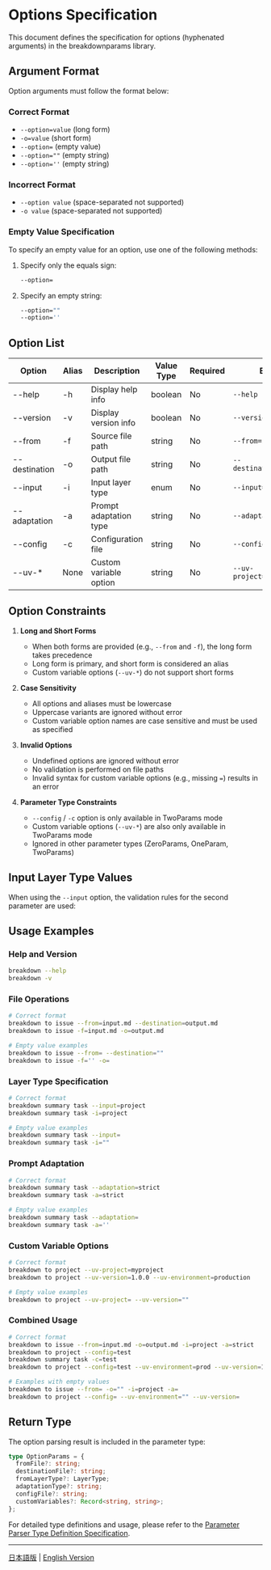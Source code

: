 # Options Specification

This document defines the specification for options (hyphenated arguments) in the breakdownparams library.

## Argument Format

Option arguments must follow the format below:

### Correct Format
- `--option=value` (long form)
- `-o=value` (short form)
- `--option=` (empty value)
- `--option=""` (empty string)
- `--option=''` (empty string)

### Incorrect Format
- `--option value` (space-separated not supported)
- `-o value` (space-separated not supported)

### Empty Value Specification
To specify an empty value for an option, use one of the following methods:

1. Specify only the equals sign:
   ```bash
   --option=
   ```

2. Specify an empty string:
   ```bash
   --option=""
   --option=''
   ```

## Option List

| Option        | Alias | Description          | Value Type | Required | Example                    |
| ------------- | ----- | -------------------- | ---------- | -------- | -------------------------- |
| --help        | -h    | Display help info    | boolean    | No       | `--help`                   |
| --version     | -v    | Display version info | boolean    | No       | `--version`                |
| --from        | -f    | Source file path     | string     | No       | `--from=input.md`          |
| --destination | -o    | Output file path     | string     | No       | `--destination=output.md`  |
| --input       | -i    | Input layer type     | enum       | No       | `--input=project`          |
| --adaptation  | -a    | Prompt adaptation type | string  | No       | `--adaptation=strict`      |
| --config      | -c    | Configuration file   | string     | No       | `--config=test`            |
| --uv-*        | None  | Custom variable option | string   | No       | `--uv-project=myproject`   |

## Option Constraints

1. **Long and Short Forms**
   - When both forms are provided (e.g., `--from` and `-f`), the long form takes precedence
   - Long form is primary, and short form is considered an alias
   - Custom variable options (`--uv-*`) do not support short forms

2. **Case Sensitivity**
   - All options and aliases must be lowercase
   - Uppercase variants are ignored without error
   - Custom variable option names are case sensitive and must be used as specified

3. **Invalid Options**
   - Undefined options are ignored without error
   - No validation is performed on file paths
   - Invalid syntax for custom variable options (e.g., missing `=`) results in an error

4. **Parameter Type Constraints**
   - `--config` / `-c` option is only available in TwoParams mode
   - Custom variable options (`--uv-*`) are also only available in TwoParams mode
   - Ignored in other parameter types (ZeroParams, OneParam, TwoParams)

## Input Layer Type Values

When using the `--input` option, the validation rules for the second parameter are used:

## Usage Examples

### Help and Version

```bash
breakdown --help
breakdown -v
```

### File Operations

```bash
# Correct format
breakdown to issue --from=input.md --destination=output.md
breakdown to issue -f=input.md -o=output.md

# Empty value examples
breakdown to issue --from= --destination=""
breakdown to issue -f='' -o=
```

### Layer Type Specification

```bash
# Correct format
breakdown summary task --input=project
breakdown summary task -i=project

# Empty value examples
breakdown summary task --input=
breakdown summary task -i=""
```

### Prompt Adaptation

```bash
# Correct format
breakdown summary task --adaptation=strict
breakdown summary task -a=strict

# Empty value examples
breakdown summary task --adaptation=
breakdown summary task -a=''
```

### Custom Variable Options

```bash
# Correct format
breakdown to project --uv-project=myproject
breakdown to project --uv-version=1.0.0 --uv-environment=production

# Empty value examples
breakdown to project --uv-project= --uv-version=""
```

### Combined Usage

```bash
# Correct format
breakdown to issue --from=input.md -o=output.md -i=project -a=strict
breakdown to project --config=test
breakdown summary task -c=test
breakdown to project --config=test --uv-environment=prod --uv-version=1.0.0

# Examples with empty values
breakdown to issue --from= -o="" -i=project -a=
breakdown to project --config= --uv-environment="" --uv-version=
```

## Return Type

The option parsing result is included in the parameter type:

```typescript
type OptionParams = {
  fromFile?: string;
  destinationFile?: string;
  fromLayerType?: LayerType;
  adaptationType?: string;
  configFile?: string;
  customVariables?: Record<string, string>;
};
```

For detailed type definitions and usage, please refer to the [Parameter Parser Type Definition Specification](params_type.md).

---

[日本語版](options.ja.md) | [English Version](options.md) 